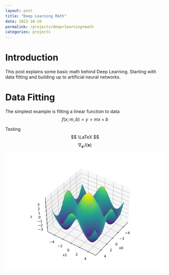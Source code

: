 ```yaml
---
layout: post
title: "Deep Learning Math"
date: 2022-10-16
permalink: /projects/deep+learning+math
categories: projects
---
```


# Introduction

This post explains some basic math behind Deep Learning. Starting with data fitting and building up to artificial neural networks.

# Data Fitting

The simplest example is fitting a linear function to data $$ f(x; m, b) = y = mx + b $$

Testing $$ \LaTeX $$ $$ \nabla_{\boldsymbol{x}} J(\boldsymbol{x}) $$
<img src="/assets/plot.svg" alt="drawing" width="800"/>
